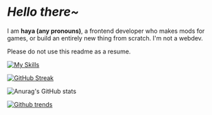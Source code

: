 # *Hello there~*

I am **haya (any pronouns)**, a frontend developer who makes mods for games, or build an entirely new thing from scratch. I'm not a webdev.

Please do not use this readme as a resume.



[![My Skills](https://skillicons.dev/icons?i=c,cpp,godot,python,lua,haxe,haxeflixel)](https://skillicons.dev)

[![GitHub Streak](https://streak-stats.demolab.com?user=haya3218&theme=synthwave&date_format=j%20M%5B%20Y%5D)](https://git.io/streak-stats)

![Anurag's GitHub stats](https://github-readme-stats.vercel.app/api?username=haya3218&show_icons=true&theme=radical)

[![Github trends](https://api.githubtrends.io/user/svg/haya3218/langs?time_range=six_months&include_private=True&compact=True&theme=synthwaves)](https://githubtrends.io)

